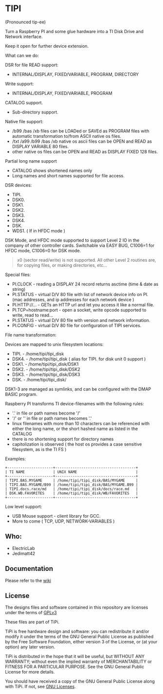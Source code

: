 # TIPI

(Pronounced tip-ee)

Turn a Raspberry PI and some glue hardware into a TI Disk Drive and Network interface. 

Keep it open for further device extension.

What can we do:

DSR for file READ support:

* INTERNAL/DISPLAY, FIXED/VARIABLE, PROGRAM, DIRECTORY

Write support:

* INTERNAL/DISPLAY, FIXED/VARIABLE, PROGRAM

CATALOG support. 

* Sub-directory support.

Native file support:

* /b99 /bas /xb files can be LOADed or SAVEd as PROGRAM files with automatic transformation to/from ASCII native os files.
* /txt /a99 /b99 /bas /xb native os ascii files can be OPEN and READ as DISPLAY VARIABLE 80 files.
* other native os files can be OPEN and READ as DISPLAY FIXED 128 files.

Partial long name support

* CATALOG shows shortened names only
* Long names and short names supported for file access.

DSR devices: 

* TIPI. 
* DSK0. 
* DSK1. 
* DSK2. 
* DSK3. 
* DSK4.
* DSK.
* WDS1. ( If in HFDC mode )

DSK Mode, and HFDC mode supported to support Level 2 IO in the company of other 
controller cards. Switchable via EASY BUG, C1006=1 for HFDC mode, C1006=0 for DSK mode.

>x0 (sector read/write) is not supported. All other Level 2 routines are, for copying
files, or making directories, etc...

Special files:

* PI.CLOCK - reading a DISPLAY 24 record returns asctime (time & date as string)
* PI.STATUS - virtual D/V 80 file with list of network device info on PI. (mac addresses, and ip addresses for each network device )
* PI.HTTP://... - GETs an HTTP url and let you access it like a normal file.
* PI.TCP=hostname:port - open a socket, write opcode supported to write, read to read... 
* PI.STATUS - virtual D/V 80 file with version and network information.
* PI.CONFIG - virtual D/V 80 file for configuration of TIPI services.

File name transformation:

Devices are mapped to unix filesystem locations:

* TIPI. - /home/tipi/tipi_disk
* DSK4. - /home/tipi/tipi_disk ( alias for TIPI. for disk unit 0 support )
* DSK1. - /home/tipi/tipi_disk/DSK1
* DSK2. - /home/tipi/tipi_disk/DSK2
* DSK3. - /home/tipi/tipi_disk/DSK3
* DSK.<vol> - /home/tipi/tipi_disk/<vol>

DSK1-3 are managed as symlinks, and can be configured with the DMAP BASIC program.

Raspberry PI transforms TI device-filenames with the following rules:

* '.' in file or path names become '/'
* '/' or '\' in file or path names becomes '.'
* linux filenames with more than 10 characters can be referenced with either the long name, or the short hashed name
  as listed in the CATALOG
* there is no shortening support for directory names
* capitolization is observed ( the host os provides a case sensitive filesystem, as is the TI FS )

Examples:

```
+---------------------+-------------------------------------+
| TI NAME             | UNIX NAME                           |
+---------------------+-------------------------------------+
| TIPI.BAS.MYGAME     | /home/tipi/tipi_disk/BAS/MYGAME     |
| TIPI.BAS.MYGAME/B99 | /home/tipi/tipi_disk/BAS/MYGAME.B99 |
| TIPI.docs.race/md   | /home/tipi/tipi_disk/docs/race.md   |
| DSK.WB.FAVORITES    | /home/tipi/tipi_disk/WB/FAVORITES   |
+---------------------+-------------------------------------+
```

Low level support:

* USB Mouse support - client library for GCC.
* More to come ( TCP, UDP, NETWORK-VARIABLES )

## Who: 

* ElectricLab
* Jedimatt42

## Documentation

Please refer to the [wiki](https://github.com/jedimatt42/tipi/wiki)

## License 

The designs files and software contained in this repository are licenses under the terms of [GPLv3](https://www.gnu.org/licenses/quick-guide-gplv3.en.html)

These files are part of TiPi.

TiPi is free hardware design and software: you can redistribute it and/or modify it under the terms of the GNU General Public License as published by the Free Software Foundation, either version 3 of the License, or (at your option) any later version.

TiPi is distributed in the hope that it will be useful, but WITHOUT ANY WARRANTY; without even the implied warranty of MERCHANTABILITY or FITNESS FOR A PARTICULAR PURPOSE.  See the GNU General Public License for more details.

You should have received a copy of the GNU General Public License along with TiPi.  If not, see [GNU Licenses](http://www.gnu.org/licenses/).

